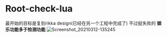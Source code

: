 # Root-check-lua
最开始的目标是复刻rikka design(已经在另一个工程中完成了)
不过挺失败的
**娱乐功能多于检测功能**
![Screenshot_20210312-135245](https://user-images.githubusercontent.com/63937015/110898465-42fab300-833a-11eb-9abc-6a31eae5f0f7.png)
